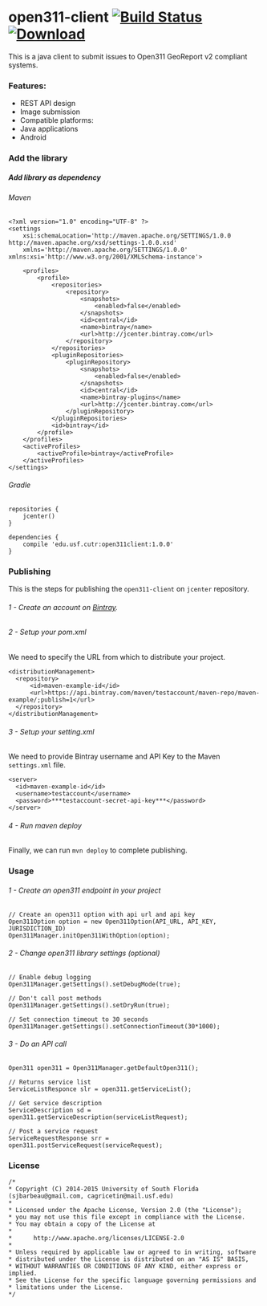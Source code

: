 # open311-client [![Build Status](https://travis-ci.org/CUTR-at-USF/open311-client.svg?branch=master)](https://travis-ci.org/CUTR-at-USF/open311-client) [ ![Download](https://api.bintray.com/packages/cutr-at-usf/cutr-mvn-repo/open311client/images/download.svg) ](https://bintray.com/cutr-at-usf/cutr-mvn-repo/open311client/_latestVersion)

This is a java client to submit issues to Open311 GeoReport v2 compliant systems.

### Features:

* REST API design
* Image submission
* Compatible platforms:
 * Java applications
 * Android 

### Add the library

##### Add library as dependency

###### Maven
```
<?xml version="1.0" encoding="UTF-8" ?>
<settings
	xsi:schemaLocation='http://maven.apache.org/SETTINGS/1.0.0 http://maven.apache.org/xsd/settings-1.0.0.xsd'
	xmlns='http://maven.apache.org/SETTINGS/1.0.0' xmlns:xsi='http://www.w3.org/2001/XMLSchema-instance'>

	<profiles>
		<profile>
			<repositories>
				<repository>
					<snapshots>
						<enabled>false</enabled>
					</snapshots>
					<id>central</id>
					<name>bintray</name>
					<url>http://jcenter.bintray.com</url>
				</repository>
			</repositories>
			<pluginRepositories>
				<pluginRepository>
					<snapshots>
						<enabled>false</enabled>
					</snapshots>
					<id>central</id>
					<name>bintray-plugins</name>
					<url>http://jcenter.bintray.com</url>
				</pluginRepository>
			</pluginRepositories>
			<id>bintray</id>
		</profile>
	</profiles>
	<activeProfiles>
		<activeProfile>bintray</activeProfile>
	</activeProfiles>
</settings>
```

###### Gradle
```
repositories {
    jcenter()
}

dependencies {
	compile 'edu.usf.cutr:open311client:1.0.0'
}
```

### Publishing

This is the steps for publishing the `open311-client` on `jcenter` repository.

###### 1 - Create an account on [Bintray](https://bintray.com/).
###### 2 - Setup your pom.xml
We need to specify the URL from which to distribute your project. 
```
<distributionManagement>
  <repository>
      <id>maven-example-id</id>
      <url>https://api.bintray.com/maven/testaccount/maven-repo/maven-example/;publish=1</url>
  </repository>
</distributionManagement>
```

###### 3 - Setup your setting.xml
We need to provide Bintray username and API Key to the Maven `settings.xml` file.

```
<server>
  <id>maven-example-id</id>
  <username>testaccount</username>
  <password>***testaccount-secret-api-key***</password>
</server>
```

###### 4 - Run maven deploy

Finally, we can run ```mvn deploy``` to complete publishing.

### Usage

###### 1 - Create an open311 endpoint in your project

```
// Create an open311 option with api url and api key
Open311Option option = new Open311Option(API_URL, API_KEY, JURISDICTION_ID)
Open311Manager.initOpen311WithOption(option);
```

###### 2 - Change open311 library settings (optional)

```
// Enable debug logging 
Open311Manager.getSettings().setDebugMode(true);

// Don't call post methods 
Open311Manager.getSettings().setDryRun(true);

// Set connection timeout to 30 seconds
Open311Manager.getSettings().setConnectionTimeout(30*1000);
```


###### 3 - Do an API call

```
Open311 open311 = Open311Manager.getDefaultOpen311();

// Returns service list
ServiceListResponce slr = open311.getServiceList();

// Get service description
ServiceDescription sd = open311.getServiceDescription(serviceListRequest);

// Post a service request
ServiceRequestResponse srr = open311.postServiceRequest(serviceRequest);

```



### License 

```
/*
* Copyright (C) 2014-2015 University of South Florida (sjbarbeau@gmail.com, cagricetin@mail.usf.edu)
*
* Licensed under the Apache License, Version 2.0 (the "License");
* you may not use this file except in compliance with the License.
* You may obtain a copy of the License at
*
*      http://www.apache.org/licenses/LICENSE-2.0
*
* Unless required by applicable law or agreed to in writing, software
* distributed under the License is distributed on an "AS IS" BASIS,
* WITHOUT WARRANTIES OR CONDITIONS OF ANY KIND, either express or implied.
* See the License for the specific language governing permissions and
* limitations under the License.
*/

```
